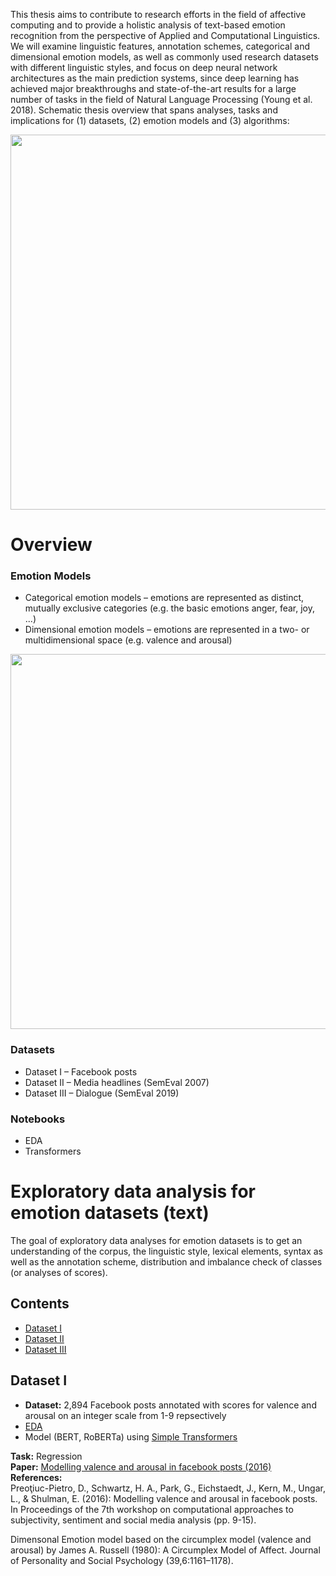 

This thesis aims to contribute to research efforts in the field of affective computing and to provide a holistic analysis of text-based emotion recognition from the perspective of Applied and Computational  Linguistics. We will examine linguistic features, annotation schemes, categorical and dimensional emotion models, as well as commonly used research datasets with different linguistic styles, and focus on deep neural network architectures as the main prediction systems, since deep learning has achieved major breakthroughs and state-of-the-art results for a large number of tasks in the field of Natural Language Processing (Young  et  al. 2018). Schematic thesis overview that spans analyses, tasks and implications for (1) datasets, (2) emotion models and (3) algorithms:

<p align="center"><img src="https://github.com/suzana-ilic/EDA_nlp_emotion_datasets/blob/master/images/overview.png" width="600"></p>

# Overview

### Emotion Models

- Categorical emotion models – emotions are represented as distinct, mutually exclusive categories (e.g. the basic emotions anger, fear, joy, ...)
- Dimensional emotion models – emotions are represented in a two- or multidimensional space (e.g. valence and arousal)

<p align="center"><img src="https://github.com/suzana-ilic/EDA_nlp_emotion_datasets/blob/master/images/em_models.png" width="600"></p>


### Datasets

- Dataset I – Facebook posts
- Dataset II – Media headlines (SemEval 2007)
- Dataset III – Dialogue (SemEval 2019)

### Notebooks

- EDA
- Transformers

# Exploratory data analysis for emotion datasets (text)

The goal of exploratory data analyses for emotion datasets is to get an understanding of the corpus, the linguistic style, lexical elements, syntax as well as the annotation scheme, distribution and imbalance check of classes (or analyses of scores).

## Contents
- [Dataset I](#dataset-i)
- [Dataset II](#dataset-ii)
- [Dataset III](#dataset-iii)


## Dataset I

- **Dataset:** 2,894 Facebook posts annotated with scores for valence and arousal on an integer scale from 1-9 repsectively
- [EDA](https://github.com/suzana-ilic/EDA_nlp_emotion_datasets/blob/master/notebooks/)
- Model (BERT, RoBERTa) using [Simple Transformers](https://simpletransformers.ai/)

**Task:** Regression\
**Paper:** [Modelling valence and arousal in facebook posts (2016)](https://www.semanticscholar.org/paper/Modelling-Valence-and-Arousal-in-Facebook-posts-Preotiuc-Pietro-Schwartz/5b9f7b419766a35c9ee4a37d5338fa557bbbea47)\
**References:**\
Preoţiuc-Pietro, D., Schwartz, H. A., Park, G., Eichstaedt, J., Kern, M., Ungar, L., & Shulman, E. (2016): Modelling valence and arousal in facebook posts. In Proceedings of the 7th workshop on computational approaches to subjectivity, sentiment and social media analysis (pp. 9-15).

Dimensonal Emotion model based on the circumplex model (valence and arousal) by James A. Russell (1980): A Circumplex Model of Affect. Journal of Personality and Social Psychology (39,6:1161–1178).

